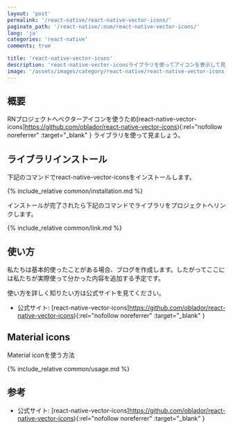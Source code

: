 ```yaml
---
layout: 'post'
permalink: '/react-native/react-native-vector-icons/'
paginate_path: '/react-native/:num/react-native-vector-icons/'
lang: 'ja'
categories: 'react-native'
comments: true

title: 'react-native-vector-icons'
description: 'react-native-vector-iconsライブラリを使ってアイコンを表示して見ましょう。'
image: '/assets/images/category/react-native/react-native-vector-icons.jpg'
---
```



## 概要
RNプロジェクトへベクターアイコンを使うため[react-native-vector-icons]https://github.com/oblador/react-native-vector-icons){:rel="nofollow noreferrer" :target="_blank" } ライブラリを使って見ましょう。

## ライブラリインストール
下記のコマンドでreact-native-vector-iconsをインストールします。

{% include_relative common/installation.md %}

インストールが完了されたら下記のコマンドでライブラリをプロジェクトへリンクします。

{% include_relative common/link.md %}

## 使い方
私たちは基本的使ったことがある場合、ブログを作成します。したがってここには私たちが実際使って分かった内容を追加する予定です。

使い方を詳しく知りたい方は公式サイトを見てください。
- 公式サイト: [react-native-vector-icons]https://github.com/oblador/react-native-vector-icons){:rel="nofollow noreferrer" :target="_blank" }

## Material icons
Material iconを使う方法

{% include_relative common/usage.md %}

## 参考
- 公式サイト: [react-native-vector-icons]https://github.com/oblador/react-native-vector-icons){:rel="nofollow noreferrer" :target="_blank" }